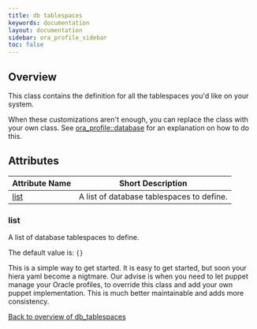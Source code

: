 ```yaml
---
title: db tablespaces
keywords: documentation
layout: documentation
sidebar: ora_profile_sidebar
toc: false
---
```

## Overview

This class contains the definition for all the tablespaces you'd like on your system.

When these customizations aren't enough, you can replace the class with your own class. See [ora_profile::database](./database.html) for an explanation on how to do this.




## Attributes



Attribute Name               | Short Description                         |
---------------------------- | ----------------------------------------- |
[list](#db_tablespaces_list) | A list of database tablespaces to define. |




### list<a name='db_tablespaces_list'>



A list of database tablespaces to define.

The default value is: `{}`

This is a simple way to get started. It is easy to get started, but soon your hiera yaml become a nigtmare. Our advise is when you need to let puppet manage your Oracle profiles, to override this class and  add your own puppet implementation. This is much better maintainable
and adds more consistency.

[Back to overview of db_tablespaces](#attributes)

